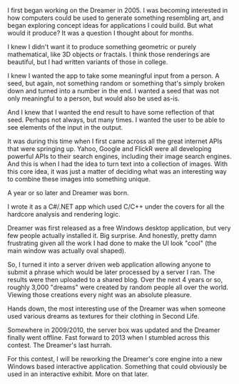 I first began working on the Dreamer in 2005.  I was becoming interested in how computers could be used to generate something resembling art, and began exploring concept ideas for applications I could build.  But what would it produce?  It was a question I thought about for months.  

I knew I didn't want it to produce something geometric or purely mathematical, like 3D objects or fractals.  I think those renderings are beautiful, but I had written variants of those in college.

I knew I wanted the app to take some meaningful input from a person.  A seed, but again, not something random or something that's simply broken down and turned into a number in the end.  I wanted a seed that was not only meaningful to a person, but would also be used as-is. 

And I knew that I wanted the end result to have some reflection of that seed.  Perhaps not always, but many times.  I wanted the user to be able to see elements of the input in the output.  

It was during this time when I first came across all the great internet APIs that were springing up.  Yahoo, Google and FlickR were all developing powerful APIs to their search engines, including their image search engines.  And this is when I had the idea to turn text into a collection of images.  With this core idea, it was just a matter of deciding what was an interesting way to combine these images into something unique.

A year or so later and Dreamer was born.

I wrote it as a C#/.NET app which used C/C++ under the covers for all the hardcore analysis and rendering logic.

Dreamer was first released as a free Windows desktop application, but very few people actually installed it.  Big surprise.  And honestly, pretty damn frustrating given all the work I had done to make the UI look "cool" (the main window was actually oval shaped).

So, I turned it into a server driven web application allowing anyone to submit a phrase which would be later processed by a server I ran.  The results were then uploaded to a shared blog.  Over the next 4 years or so, roughly 3,000 "dreams" were created by random people all over the world.  Viewing those creations every night was an absolute pleasure.

Hands down, the most interesting use of the Dreamer was when someone used various dreams as textures for their clothing in Second Life.   

Somewhere in 2009/2010, the server box was updated and the Dreamer finally went offline.  Fast forward to 2013 when I stumbled across this contest. The Dreamer's last hurrah.

For this contest, I will be reworking the Dreamer's core engine into a new Windows based interactive application.  Something that could obviously be used in an interactive exhibit.  More on that later.





